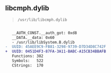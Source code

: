 ## libcmph.dylib

> `/usr/lib/libcmph.dylib`

```diff

   __AUTH_CONST.__auth_got: 0xd8
   __DATA.__data: 0x60
   - /usr/lib/libSystem.B.dylib
-  UUID: 45AEE9C9-FB81-3298-9739-D7D34D8C742F
+  UUID: 0451D4F3-87FA-3A11-BABC-A15CB34BBAFB
   Functions: 382
   Symbols:   522
   CStrings:  170

```
